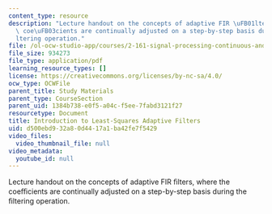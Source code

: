 ```yaml
---
content_type: resource
description: "Lecture handout on the concepts of adaptive FIR \uFB01lters, where the\
  \ coe\uFB03cients are continually adjusted on a step-by-step basis during the \uFB01\
  ltering operation."
file: /ol-ocw-studio-app/courses/2-161-signal-processing-continuous-and-discrete-fall-2008/d500ebd932a80d4417a1ba42fe7f5429_adaptivels.pdf
file_size: 934273
file_type: application/pdf
learning_resource_types: []
license: https://creativecommons.org/licenses/by-nc-sa/4.0/
ocw_type: OCWFile
parent_title: Study Materials
parent_type: CourseSection
parent_uid: 1384b738-e0f5-a04c-f5ee-7fabd3121f27
resourcetype: Document
title: Introduction to Least-Squares Adaptive Filters
uid: d500ebd9-32a8-0d44-17a1-ba42fe7f5429
video_files:
  video_thumbnail_file: null
video_metadata:
  youtube_id: null
---
```

Lecture handout on the concepts of adaptive FIR ﬁlters, where the coeﬃcients are continually adjusted on a step-by-step basis during the ﬁltering operation.